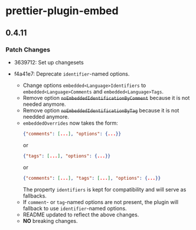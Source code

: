 # prettier-plugin-embed

## 0.4.11

### Patch Changes

- 3639712: Set up changesets
- f4a41e7: Deprecate `identifier`-named options.

  - Change options `embedded<Language>Identifiers` to `embedded<Language>Comments` and `embedded<Language>Tags`.
  - Remove option ~~`noEmbeddedIdentificationByComment`~~ because it is not needed anymore.
  - Remove option ~~`noEmbeddedIdentificationByTag`~~ because it is not needded anymore.
  - `embeddedOverrides` now takes the form:
    ```json
    {"comments": [...], "options": {...}}
    ```
    or
    ```json
    {"tags": [...], "options": {...}}
    ```
    or
    ```json
    {"comments": [...], "tags": [...], "options": {...}}
    ```
    The property `identifiers` is kept for compatibility and will serve as fallbacks.
  - If `comment`- or `tag`-named options are not present, the plugin will fallback to use `identifier`-named options.
  - README updated to reflect the above changes.
  - **NO** breaking changes.

